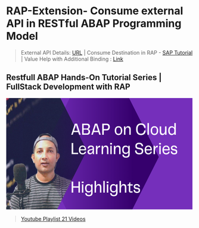 # RAP-Extension- Consume external API in RESTful ABAP Programming Model

> External API Details: [URL](https://sapes5.sapdevcenter.com/sap/opu/odata/sap/ZPDCDS_SRV/SEPMRA_I_Product_E) |
Consume Destination in RAP - [SAP Tutorial](https://developers.sap.com/tutorials/abap-environment-external-api.html) | Value Help with Additional Binding : [Link](https://help.sap.com/viewer/923180ddb98240829d935862025004d6/Cloud/en-US/850b4ddd2526447db925bb54f18e2fdb.html)

## Restfull ABAP Hands-On Tutorial Series | FullStack Development with RAP
<img src="https://github.com/developedbysom/RAP-Extension/blob/master/image/1.png" alt="alt text" width="500" height="300">

> [Youtube Playlist 21 Videos](https://youtube.com/playlist?list=PL54JdsBCvI0kbZWvg39KzrIDCG5jy_rEo)
